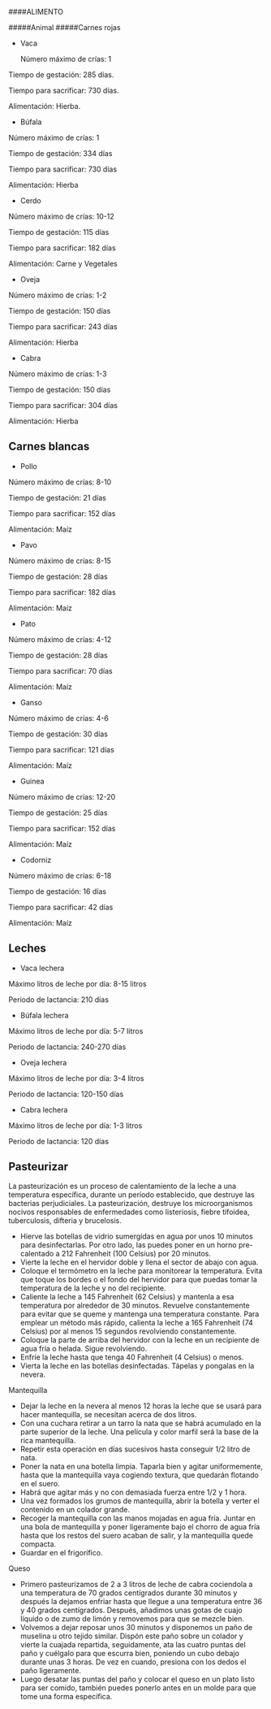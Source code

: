 ####ALIMENTO

#####Animal
#####Carnes rojas

* Vaca

  Número máximo de crías: 1

Tiempo de gestación: 285 días.

Tiempo para sacrificar: 730 días.

Alimentación: Hierba.

- Búfala

Número máximo de crías: 1

Tiempo de gestación: 334 días

Tiempo para sacrificar: 730 días

Alimentación: Hierba

- Cerdo

Número máximo de crías: 10-12

Tiempo de gestación: 115 días

Tiempo para sacrificar: 182 días

Alimentación: Carne y Vegetales

- Oveja

Número máximo de crías: 1-2

Tiempo de gestación: 150 días

Tiempo para sacrificar: 243 días

Alimentación: Hierba

- Cabra

Número máximo de crías: 1-3

Tiempo de gestación: 150 días

Tiempo para sacrificar: 304 días

Alimentación: Hierba


Carnes blancas
-

- Pollo

Número máximo de crías: 8-10

Tiempo de gestación: 21 días

Tiempo para sacrificar: 152 días

Alimentación: Maíz

- Pavo

Número máximo de crías: 8-15

Tiempo de gestación: 28 días

Tiempo para sacrificar: 182 días

Alimentación: Maíz

- Pato

Número máximo de crías: 4-12

Tiempo de gestación: 28 días

Tiempo para sacrificar: 70 días

Alimentación: Maíz

- Ganso

Número máximo de crías: 4-6

Tiempo de gestación: 30 días

Tiempo para sacrificar: 121 días

Alimentación: Maíz

- Guinea

Número máximo de crías: 12-20

Tiempo de gestación: 25 días

Tiempo para sacrificar: 152 días

Alimentación: Maíz

- Codorniz

Número máximo de crías: 6-18

Tiempo de gestación: 16 días

Tiempo para sacrificar: 42 días

Alimentación: Maíz

Leches
-

- Vaca lechera

Máximo litros de leche por día: 8-15 litros

Periodo de lactancia: 210 días

- Búfala lechera

Máximo litros de leche por día: 5-7 litros

Periodo de lactancia: 240-270 días

- Oveja lechera

Máximo litros de leche por día: 3-4 litros

Periodo de lactancia: 120-150 días

- Cabra lechera

Máximo litros de leche por día: 1-3 litros

Periodo de lactancia: 120 días

Pasteurizar
-
La pasteurización es un proceso de calentamiento de la leche a una temperatura específica, durante un período establecido, que destruye las bacterias perjudiciales. La pasteurización, destruye los microorganismos nocivos responsables de enfermedades como listeriosis, fiebre tifoidea, tuberculosis, difteria y brucelosis.

- Hierve las botellas de vidrio sumergidas en agua por unos 10 minutos para desinfectarlas. Por otro lado, las puedes poner en un horno pre-calentado a 212 Fahrenheit (100 Celsius) por 20 minutos.
- Vierte la leche en el hervidor doble y llena el sector de abajo con agua.
- Coloque el termómetro en la leche para monitorear la temperatura. Evita que toque los bordes o el fondo del hervidor para que puedas tomar la temperatura de la leche y no del recipiente.
- Caliente la leche a 145 Fahrenheit (62 Celsius) y mantenla a esa temperatura por alrededor de 30 minutos. Revuelve constantemente para evitar que se queme y mantenga una temperatura constante. Para emplear un método más rápido, calienta la leche a 165 Fahrenheit (74 Celsius) por al menos 15 segundos revolviendo constantemente.
- Coloque la parte de arriba del hervidor con la leche en un recipiente de agua fría o helada. Sigue revolviendo.
- Enfríe la leche hasta que tenga 40 Fahrenheit (4 Celsius) o menos.
- Vierta la leche en las botellas desinfectadas. Tápelas y pongalas en la nevera.

Mantequilla
- Dejar la leche en la nevera al menos 12 horas la leche que se usará para hacer mantequilla, se necesitan acerca de dos litros.
- Con una cuchara retirar a un tarro la nata que se habrá acumulado en la parte superior de la leche. Una película y color marfil será la base de la rica mantequilla.
- Repetir esta operación en días sucesivos hasta conseguir 1/2 litro de nata.
- Poner la nata en una botella limpia. Taparla bien y agitar uniformemente, hasta que la mantequilla vaya cogiendo textura, que quedarán flotando en el suero.
- Habrá que agitar más y no con demasiada fuerza entre 1/2 y 1 hora.
- Una vez formados los grumos de mantequilla, abrir la botella y verter el contenido en un colador grande.
- Recoger la mantequilla con las manos mojadas en agua fría. Juntar en una bola de mantequilla y poner ligeramente bajo el chorro de agua fría hasta que los restos del suero acaban de salir, y la mantequilla quede compacta.
- Guardar en el frigorífico.

Queso
- Primero pasteurizamos de 2 a 3 litros de leche de cabra cociendola a una temperatura de 70 grados centígrados durante 30 minutos y después la dejamos enfriar hasta que llegue a una temperatura entre 36 y 40 grados centígrados. Después, añadimos unas gotas de cuajo líquido o de zumo de limón y removemos para que se mezcle bien.
- Volvemos a dejar reposar unos 30 minutos y disponemos un paño de muselina u otro tejido similar. Dispón este paño sobre un colador y vierte la cuajada repartida, seguidamente, ata las cuatro puntas del paño y cuélgalo para que escurra bien, poniendo un cubo debajo durante unas 3 horas. De vez en cuando, presiona con los dedos el paño ligeramente.
- Luego desatar las puntas del paño y colocar el queso en un plato listo para ser comido, también puedes ponerlo antes en un molde para que tome una forma específica.
